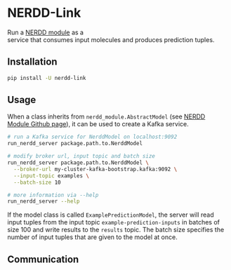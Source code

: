 # NERDD-Link

Run a [NERDD module](https://github.com/molinfo-vienna/nerdd-module) as a  
service that consumes input molecules and produces prediction tuples.


## Installation

```bash
pip install -U nerdd-link
```
  
## Usage

When a class inherits from ```nerdd_module.AbstractModel``` (see 
[NERDD Module Github page](https://github.com/molinfo-vienna/nerdd-module)), it can be 
used to create a Kafka service. 

```bash 
# run a Kafka service for NerddModel on localhost:9092
run_nerdd_server package.path.to.NerddModel

# modify broker url, input topic and batch size
run_nerdd_server package.path.to.NerddModel \
  --broker-url my-cluster-kafka-bootstrap.kafka:9092 \
  --input-topic examples \
  --batch-size 10

# more information via --help
run_nerdd_server --help
```

If the model class is called ```ExamplePredictionModel```, the server will read input 
tuples from the input topic ```example-prediction-inputs``` in batches of size 100
and write results to the ```results``` topic. The batch size specifies the number
of input tuples that are given to the model at once.

## Communication

